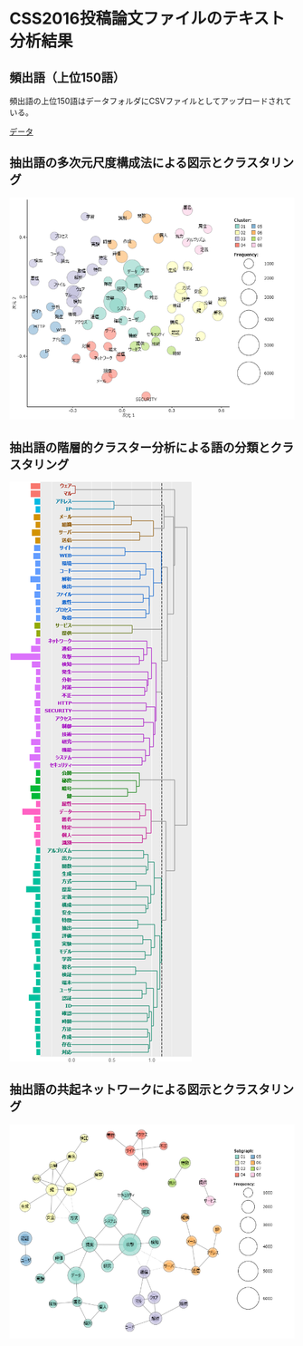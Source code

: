 CSS2016投稿論文ファイルのテキスト分析結果
====

## 頻出語（上位150語）
頻出語の上位150語はデータフォルダにCSVファイルとしてアップロードされている。

[データ](/data/css2016_extracted150.csv)

## 抽出語の多次元尺度構成法による図示とクラスタリング
![MDS](/data/css2016_MDS.png)

## 抽出語の階層的クラスター分析による語の分類とクラスタリング
![HCA](/data/css2016_HCA.png)

## 抽出語の共起ネットワークによる図示とクラスタリング
![CON](/data/css2016_CON.png)
